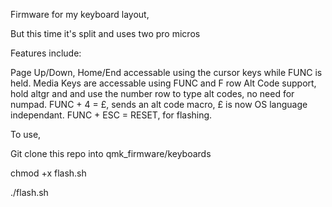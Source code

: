 Firmware for my keyboard layout,

But this time it's split and uses two pro micros

Features include:

Page Up/Down, Home/End accessable using the cursor keys while FUNC is held.
Media Keys are accessable using FUNC and F row
Alt Code support, hold altgr and and use the number row to type alt codes, no need for numpad.
FUNC + 4 = £, sends an alt code macro, £ is now OS language independant.
FUNC + ESC = RESET, for flashing.

To use,

Git clone this repo into qmk_firmware/keyboards

chmod +x flash.sh

./flash.sh
